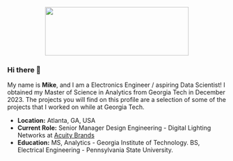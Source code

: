 <p align="center">
  <img width="330" height="112" src="https://github.com/mikecrist/mikecrist/assets/31662579/93c70632-1b25-4992-8d9c-84087cec1543">
</p>

### Hi there 👋
My name is **Mike**, and I am a Electronics Engineer / aspiring Data Scientist!  I obtained my Master of Science in Analytics from Georgia Tech in December 2023.  The projects you will find on this profile are a selection of some of the projects that I worked on while at Georgia Tech.

- **Location:** Atlanta, GA, USA
- **Current Role:** Senior Manager Design Engineering - Digital Lighting Networks at [Acuity Brands](https://www.acuitybrands.com/)
- **Education:** MS, Analytics - Georgia Institute of Technology.  BS, Electrical Engineering - Pennsylvania State University.


<!--
**mikecrist/mikecrist** is a ✨ _special_ ✨ repository because its `README.md` (this file) appears on your GitHub profile.

Here are some ideas to get you started:

- 🔭 I’m currently working on ...
- 🌱 I’m currently learning ...
- 👯 I’m looking to collaborate on ...
- 🤔 I’m looking for help with ...
- 💬 Ask me about ...
- 📫 How to reach me: ...
- 😄 Pronouns: ...
- ⚡ Fun fact: ...
-->
